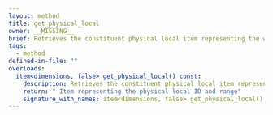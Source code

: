 ```yaml
---
layout: method
title: get_physical_local
owner: __MISSING__
brief: Retrieves the constituent physical local item representing the work-item's position in the local iteration space as provided upon the invocation of parallel_for_work_group
tags:
  - method
defined-in-file: ""
overloads:
  item<dimensions, false> get_physical_local() const:
    description: Retrieves the constituent physical local item representing the work-item's position in the local iteration space as provided upon the invocation of parallel_for_work_group
    return: " Item representing the physical local ID and range"
    signature_with_names: item<dimensions, false> get_physical_local() const
---
```

